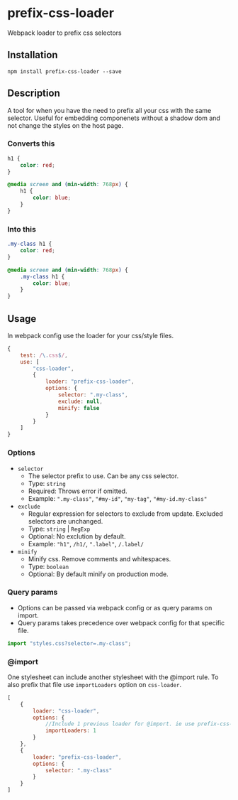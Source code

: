 # prefix-css-loader
Webpack loader to prefix css selectors

## Installation
`npm install prefix-css-loader --save`

## Description
A tool for when you have the need to prefix all your css with the same selector. Useful for embedding componenets without a shadow dom and not change the styles on the host page.

### Converts this
```css
h1 {
    color: red;
}

@media screen and (min-width: 768px) {
    h1 {
        color: blue;
    }
}
```

### Into this
```css
.my-class h1 {
    color: red;
}

@media screen and (min-width: 768px) {
    .my-class h1 {
        color: blue;
    }
}
```

## Usage
In webpack config use the loader for your css/style files.
```js
{
    test: /\.css$/,
    use: [
        "css-loader",
        {
            loader: "prefix-css-loader",
            options: {
                selector: ".my-class",
                exclude: null,
                minify: false
            }
        }
    ]
}
```

### Options

* `selector`
    - The selector prefix to use. Can be any css selector.
    - Type: `string`
    - Required: Throws error if omitted.
    - Example: `".my-class"`, `"#my-id"`, `"my-tag"`, `"#my-id.my-class"`
*  `exclude`
    - Regular expression for selectors to exclude from update. Excluded selectors are unchanged.    
    - Type: `string` | `RegExp`
    - Optional: No exclution by default.
    - Example: `"h1"`, `/h1/`, `".label"`, `/.label/`
*  `minify`
    - Minify css. Remove comments and whitespaces.
    - Type: `boolean`
    - Optional: By default minify on production mode.

### Query params
* Options can be passed via webpack config or as query params on import. 
* Query params takes precedence over webpack config for that specific file.   
```js
import "styles.css?selector=.my-class";
```

### @import
One stylesheet can include another stylesheet with the @import rule. To also prefix that file use `importLoaders` option on `css-loader`.
```js
[
    {
        loader: "css-loader",
        options: {
            //Include 1 previous loader for @import. ie use prefix-css-loader for @import.
            importLoaders: 1
        }
    },
    {
        loader: "prefix-css-loader",
        options: {
            selector: ".my-class"
        }
    }
]
```